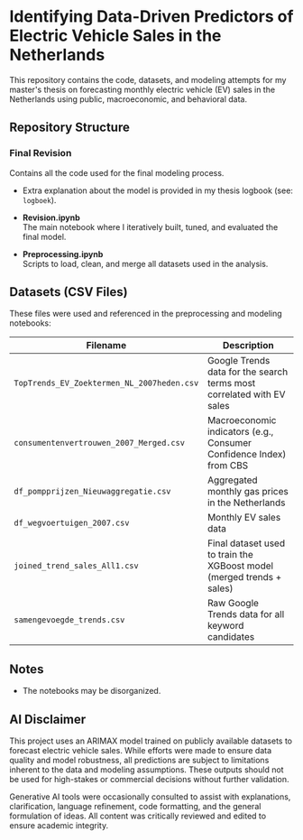 # Identifying Data-Driven Predictors of Electric Vehicle Sales in the Netherlands

This repository contains the code, datasets, and modeling attempts for my master's thesis on forecasting monthly electric vehicle (EV) sales in the Netherlands using public, macroeconomic, and behavioral data.

## Repository Structure


### Final Revision
Contains all the code used for the final modeling process.

- Extra explanation about the model is provided in my thesis logbook (see: `logboek`).

- **Revision.ipynb**  
  The main notebook where I iteratively built, tuned, and evaluated the final model.

- **Preprocessing.ipynb**  
  Scripts to load, clean, and merge all datasets used in the analysis.



## Datasets (CSV Files)

These files were used and referenced in the preprocessing and modeling notebooks:

| Filename | Description |
|----------|-------------|
| `TopTrends_EV_Zoektermen_NL_2007heden.csv` | Google Trends data for the  search terms most correlated with EV sales |
| `consumentenvertrouwen_2007_Merged.csv` | Macroeconomic indicators (e.g., Consumer Confidence Index) from CBS |
| `df_pompprijzen_Nieuwaggregatie.csv` | Aggregated monthly gas prices in the Netherlands |
| `df_wegvoertuigen_2007.csv` | Monthly EV sales data |
| `joined_trend_sales_All1.csv` | Final dataset used to train the XGBoost model (merged trends + sales) |
| `samengevoegde_trends.csv` | Raw Google Trends data for all keyword candidates |

## Notes

- The notebooks may be disorganized.

## AI Disclaimer

This project uses an ARIMAX model trained on publicly available datasets to forecast electric vehicle sales. While efforts were made to ensure data quality and model robustness, all predictions are subject to limitations inherent to the data and modeling assumptions. These outputs should not be used for high-stakes or commercial decisions without further validation.

Generative AI tools were occasionally consulted to assist with explanations, clarification, language refinement, code formatting, and the general formulation of ideas. All content was critically reviewed and edited to ensure academic integrity.

